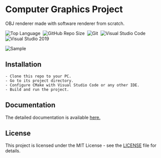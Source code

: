 # Computer Graphics Project

OBJ renderer made with software renderer from scratch.

![Top Language][Top Language]&nbsp;
![GitHub Repo Size][GitHub Repo Size]&nbsp;
![Git][Git]&nbsp;
![Visual Studio Code][Visual Studio Code]&nbsp;
![Visual Studio 2019][Visual Studio 2019]&nbsp;

![Sample][Sample]

## Installation

    - Clone this repo to your PC.
    - Go to its project directory.
    - Configure CMake with Visual Studio Code or any other IDE.
    - Build and run the project.

## Documentation

The detailed documentation is available [here.][Documentation]

## License

This project is licensed under the MIT License - see the [LICENSE](LICENSE) file for details.

[Top Language]: https://img.shields.io/github/languages/top/ankitpaudel20/ComputerGraphicsProject?style=flat-square
[GitHub Repo Size]: https://img.shields.io/github/repo-size/ankitpaudel20/ComputerGraphicsProject?style=flat-square&logo=GitHub
[Git]: https://img.shields.io/badge/-Git-F05032?style=flat-square&logo=git&logoColor=ffffff
[Visual Studio Code]: https://img.shields.io/badge/-Visual%20Studio%20Code-007ACC?style=flat-square&logo=visual-studio-code&logoColor=ffffff
[Visual Studio 2019]: https://img.shields.io/badge/-Visual%20Studio%202019-5C2D91?style=flat-square&logo=visual-studio&logoColor=ffffff
[Documentation]: https://ankitpaudel20.github.io/ComputerGraphicsProject/structengine.html
[Sample]: ./demo/demo.gif "Sample Output"